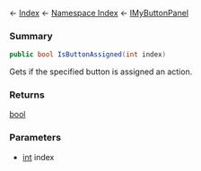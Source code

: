 ← [Index](Api-Index) ← [Namespace Index](Namespace-Index) ← [IMyButtonPanel](SpaceEngineers.Game.ModAPI.Ingame.IMyButtonPanel)

### Summary

```csharp
public bool IsButtonAssigned(int index)
```

Gets if the specified button is assigned an action.

### Returns

[bool](https://docs.microsoft.com/en-us/dotnet/api/System.Boolean?view=netframework-4.6)



### Parameters

* [int](https://docs.microsoft.com/en-us/dotnet/api/System.Int32?view=netframework-4.6) index
